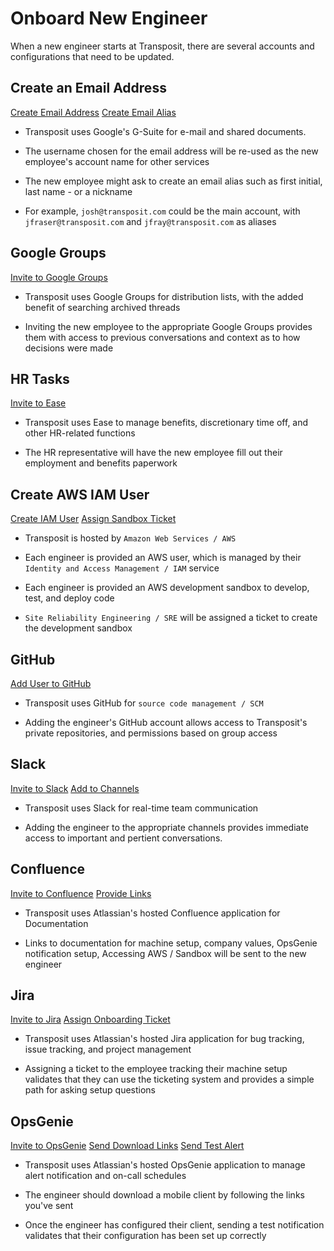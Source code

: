 # Onboard New Engineer
When a new engineer starts at Transposit, there are several accounts and configurations that need to be updated.

## Create an Email Address
[Create Email Address](https://console.transposit.com/mc/t/transposit/actions/create_transposit_email)
[Create Email Alias](https://console.transposit.com/mc/t/transposit/actions/add_transposit_email_alias)

- Transposit uses Google's G-Suite for e-mail and shared documents. 

- The username chosen for the email address will be re-used as the new employee's account name for other services

- The new employee might ask to create an email alias such as first initial, last name - or a nickname

- For example, `josh@transposit.com` could be the main account, with `jfraser@transposit.com` and `jfray@transposit.com` as aliases

## Google Groups
[Invite to Google Groups](https://console.transposit.com/mc/t/transposit/actions/invite_user_to_google_groups)
- Transposit uses Google Groups for distribution lists, with the added benefit of searching archived threads

- Inviting the new employee to the appropriate Google Groups provides them with access to previous conversations and context as to how decisions were made

## HR Tasks
[Invite to Ease](https://console.transposit.com/mc/t/transposit/actions/invite_user_to_ease)
- Transposit uses Ease to manage benefits, discretionary time off, and other HR-related functions

- The HR representative will have the new employee fill out their employment and benefits paperwork

## Create AWS IAM User
[Create IAM User](https://console.transposit.com/mc/t/transposit/actions/create_iam_user)
[Assign Sandbox Ticket](https://console.transposit.com/mc/t/transposit/actions/assign_jira_ticket_for_sandbox_creation)

- Transposit is hosted by `Amazon Web Services / AWS`

- Each engineer is provided an AWS user, which is managed by their `Identity and Access Management / IAM` service

- Each engineer is provided an AWS development sandbox to develop, test, and deploy code

- `Site Reliability Engineering / SRE` will be assigned a ticket to create the development sandbox

## GitHub
[Add User to GitHub](https://console.transposit.com/mc/t/transposit/actions/add_github_user_to_transposit)

- Transposit uses GitHub for `source code management / SCM`

- Adding the engineer's GitHub account allows access to Transposit's private repositories, and permissions based on group access

## Slack
[Invite to Slack](https://console.transposit.com/mc/t/transposit/actions/invite_user_to_slack)
[Add to Channels](https://console.transposit.com/mc/t/transposit/actions/add_slack_user_to_channels)

- Transposit uses Slack for real-time team communication

- Adding the engineer to the appropriate channels provides immediate access to important and pertient conversations.

## Confluence
[Invite to Confluence](https://console.transposit.com/mc/t/transposit/actions/invite_user_to_confluence)
[Provide Links](https://console.transposit.com/mc/t/transposit/actions/send_confluence_links)

- Transposit uses Atlassian's hosted Confluence application for Documentation

- Links to documentation for machine setup, company values, OpsGenie notification setup, Accessing AWS / Sandbox will be sent to the new engineer

## Jira
[Invite to Jira](https://console.transposit.com/mc/t/transposit/actions/invite_user_to_jira)
[Assign Onboarding Ticket](https://console.transposit.com/mc/t/transposit/actions/assign_jira_ticket_for_onboarding)

- Transposit uses Atlassian's hosted Jira application for bug tracking, issue tracking, and project management

- Assigning a ticket to the employee tracking their machine setup validates that they can use the ticketing system and provides a simple path for asking setup questions

## OpsGenie
[Invite to OpsGenie](https://console.transposit.com/mc/t/transposit/actions/invite_user_to_opsgenie)
[Send Download Links](https://console.transposit.com/mc/t/transposit/actions/send_opsgenie_download_links)
[Send Test Alert](https://console.transposit.com/mc/t/transposit/actions/send_opsgenie_test_notification)

- Transposit uses Atlassian's hosted OpsGenie application to manage alert notification and on-call schedules

- The engineer should download a mobile client by following the links you've sent

- Once the engineer has configured their client, sending a test notification validates that their configuration has been set up correctly

